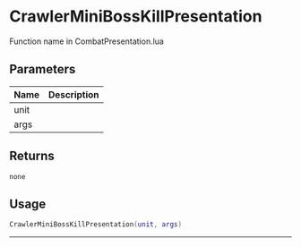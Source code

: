 # CrawlerMiniBossKillPresentation

Function name in CombatPresentation.lua

## Parameters

| Name | Description |
| ---- | ----------- |
| unit |             |
| args |             |

## Returns

`none`

## Usage

```lua
CrawlerMiniBossKillPresentation(unit, args)
```

---
